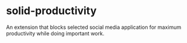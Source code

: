 # solid-productivity
An extension that blocks selected social media application for maximum productivity while doing important work.
